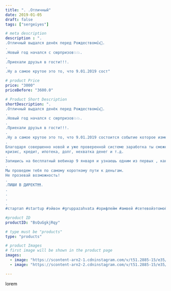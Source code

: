 ```yaml
---
title: ". .Отличный"
date: 2019-01-05
draft: false
tags: ["sergeiyes"]

# meta description
description : ".
.Отличный выдался денёк перед Рождеством👍🎄.
.
.Новый год начался с сюрпризов💥💥.
.
.Приехали друзья в гости!!!.
.
.Ну а самое крутое это то, что 9.01.2019 сост"

# product Price
price: "3000"
priceBefore: "3600.0"

# Product Short Description
shortDescription: ".
.Отличный выдался денёк перед Рождеством👍🎄.
.
.Новый год начался с сюрпризов💥💥.
.
.Приехали друзья в гости!!!.
.
.Ну а самое крутое это то, что 9.01.2019 состоится событие которое изменит твою жизнь!🔥🔥🔥.
.
Благодаря совершенно новой и уже проверенной системе заработка ты сможешь забыть такие слова, как:
кризис, кредит, ипотека, долг, нехватка денег и т.д.
.
Запишись на бесплатный вебинар 9 января и узнаешь одним из первых , как можешь законно заработать в 2019 г столько, сколько хочешь!
.
Мы проведем тебя по самому короткому пути к деньгам.
Не прозевай возможность!
.
.ПИШИ В ДИРЕКТ❗❗❗.
.
.
.
.
#стартап #startup #эйвон #gruppazahvata #орифлейм #амвей #сетевойэтомоё #сетевой #миллионер #бизнесбезвложений #млм #сетевойэтомодно #автобонус #сетевоймаркетинг #стильжизни #типичныесетевики #пятигорск #КРЫМ #Севастополь #бизнес #churslabs #sergeystar"

#product ID
productID: "BsQuGgkjRqy"

# type must be "products"
type: "products"

# product Images
# first image will be shown in the product page
images:
  - image: "https://scontent-arn2-1.cdninstagram.com/v/t51.2885-15/e35/47693826_326110784662120_2314425977057168195_n.jpg?tp=1&_nc_ht=scontent-arn2-1.cdninstagram.com&_nc_cat=104&_nc_ohc=zBc6RWG7jmUAX811jg9&oh=f6d62eb534b101dcb91bcdb57e7dbfb0&oe=606BC004&ig_cache_key=MTk1MDI2MTM5MTMyNDM3Mzk4Nw%3D%3D.2"
  - image: "https://scontent-arn2-2.cdninstagram.com/v/t51.2885-15/e35/47690296_297046717481225_4635488376352879749_n.jpg?tp=1&_nc_ht=scontent-arn2-2.cdninstagram.com&_nc_cat=105&_nc_ohc=eGYHmRDQcsQAX8dzxcF&oh=710d9f67c2e27a959805fb28b2a579c7&oe=606CE366&ig_cache_key=MTk1MDI2MTM5MTMwNzcxNDEzNQ%3D%3D.2"

---
```

lorem
